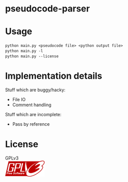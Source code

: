 # pseudocode-parser

# Usage 
`python main.py <pseudocode file> <python output file>`  
`python main.py -l`  
`python main.py --license`  

# Implementation details
Stuff which are buggy/hacky:  
* File IO  
* Comment handling  
  
Stuff which are incomplete:  
* Pass by reference  
  
# License
GPLv3  
![GPL V3 Logo](gplv3.png) 

